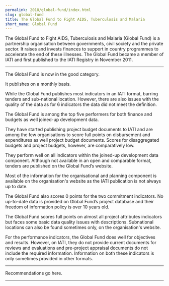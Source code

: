 ```yaml
---
permalink: 2018/global-fund/index.html
slug: global-fund
title: The Global Fund to Fight AIDS, Tuberculosis and Malaria
short_name: Global Fund
---
```


The Global Fund to Fight AIDS, Tuberculosis and Malaria (Global Fund) is a partnership organisation between governments, civil society and the private sector. It raises and invests finances to support in country programmes to accelerate the end of these illnesses. The Global Fund became a member of IATI and first published to the IATI Registry in November 2011.

---


The Global Fund is now in the good category. 

It publishes on a monthly basis. 

While the Global Fund publishes most indicators in an IATI format, barring tenders and sub-national location. However, there are also issues with the quality of the data as for 6 indicators the data did not meet the definition. 

The Global Fund is among the top five performers for both finance and budgets as well joined-up development data. 

They have started publishing project budget documents to IATI and are among the few organisations to score full points on disbursement and expenditures as well project budget documents. Scores for disaggregated budgets and project budgets, however, are comparatively low.

They perform well on all indicators within the joined-up development data component. Although not available in an open and comparable format, tenders are published on the Global Fund’s website.

Most of the information for the organisational and planning component is available on the organisation's website as the IATI publication is not always up to date. 

The Global Fund also scores 0 points for the two commitment indicators. No up-to-date data is provided on Global Fund’s project database and their freedom of information policy is over 10 years old. 

The Global Fund scores full points on almost all project attributes indicators but faces some basic data quality issues with descriptions. Subnational locations can also be found sometimes only, on the organisation's website.

For the performance indicators, the Global Fund does well for objectives and results. However, on IATI, they do not provide current documents for reviews and evaluations and pre-project appraisal documents do not include the required information. Information on both these indicators is only sometimes provided in other formats. 
 


---

Recommendations go here.

---

